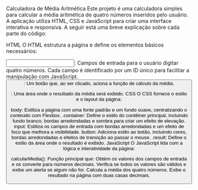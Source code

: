 Calculadora de Média Aritmética
Este projeto é uma calculadora simples para calcular a média aritmética de quatro números inseridos pelo usuário. A aplicação utiliza HTML, CSS e JavaScript para criar uma interface interativa e responsiva. A seguir está uma breve explicação sobre cada parte do código:

HTML
O HTML estrutura a página e define os elementos básicos necessários:

<input>: Campos de entrada para o usuário digitar quatro números. Cada campo é identificado por um ID único para facilitar a manipulação com JavaScript.
<button>: Um botão que, ao ser clicado, aciona a função de cálculo da média.
<div id="resultado">: Uma área onde o resultado da média será exibido.
CSS
O CSS fornece o estilo e o layout da página:

body: Estiliza a página com uma fonte padrão e um fundo suave, centralizando o conteúdo com Flexbox.
.container: Define o estilo do contêiner principal, incluindo fundo branco, bordas arredondadas e sombra para criar um efeito de elevação.
input: Estiliza os campos de entrada com bordas arredondadas e um efeito de foco que melhora a visibilidade.
button: Adiciona estilo ao botão, incluindo cores, bordas arredondadas e efeitos de transição ao passar o mouse.
.result: Define o estilo da área onde o resultado é exibido.
JavaScript
O JavaScript lida com a lógica e interatividade da página:

calcularMedia(): Função principal que:
Obtém os valores dos campos de entrada e os converte para números decimais.
Verifica se todos os valores são válidos e exibe um alerta se algum não for.
Calcula a média dos quatro números.
Exibe o resultado na página com duas casas decimais.
